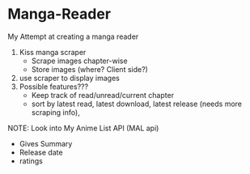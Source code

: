 # Manga-Reader
My Attempt at creating a manga reader
1. Kiss manga scraper
   - Scrape images chapter-wise
   - Store images (where? Client side?)
3. use scraper to display images
4. Possible features???
   - Keep track of read/unread/current chapter
   - sort by latest read, latest download, latest release (needs more scraping info),
  





NOTE: 
Look into My Anime List API (MAL api)
  - Gives Summary
  - Release date
  - ratings
